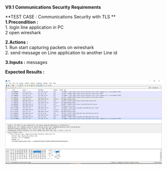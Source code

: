 **V9.1 Communications Security Requirements** <br>

**TEST CASE : Communications Security with TLS ** <br>
**1.Precondition :**<br> 
    1. login line application in PC <br>
    2 open wireshark <br>
     
 **2.Actions :**<br>
    1. Run start capturing packets on wireshark<br>
    2. send message on Line application to another Line id<br>
        
  **3.Inputs :** messages <br>
  
  **Expected Results :**  <br>
  <br>![Line_msg](line_msg.jpg)<br>
    
